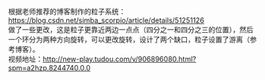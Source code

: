 根据老师推荐的博客制作的粒子系统：https://blog.csdn.net/simba_scorpio/article/details/51251126
<br>做了一些更改，这是粒子更靠近两边一点点（四分之一和四分之三的位置），然后一个环分为两种方向旋转，可以更改旋转，设计了两个缺口，粒子设置了游离（参考博客）。
<br>视频地址：http://new-play.tudou.com/v/906896080.html?spm=a2hzp.8244740.0.0
